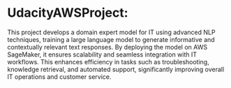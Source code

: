 # UdacityAWSProject:

This project develops a domain expert model for IT using advanced NLP techniques, training a large language model to generate informative and contextually relevant text responses. By deploying the model on AWS SageMaker, it ensures scalability and seamless integration with IT workflows. This enhances efficiency in tasks such as troubleshooting, knowledge retrieval, and automated support, significantly improving overall IT operations and customer service.
